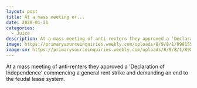 ```yaml
---
layout: post
title: At a mass meeting of...
date: 2020-01-21
categories: 
  - Juice
description: At a mass meeting of anti-renters they approved a 'Declaration of Independence' commencing a general rent strike and demanding an end to the feudal lease system.
image: https://primarysourceinquiries.weebly.com/uploads/8/9/8/1/89815585/fn-000001_3_orig.jpg
image-sm: https://primarysourceinquiries.weebly.com/uploads/8/9/8/1/89815585/fn-000001_3_orig.jpg
---
```

At a mass meeting of anti-renters they approved a 'Declaration of Independence' commencing a general rent strike and demanding an end to the feudal lease system.